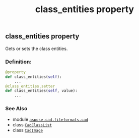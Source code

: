 ﻿---
title: class_entities property
second_title: Aspose.CAD for Python via .NET API References
description: 
type: docs
weight: 210
url: /python-net/aspose.cad.fileformats.cad/cadimage/class_entities/
is_root: false
---

## class_entities property


Gets or sets the class entities.
### Definition:
```python
@property
def class_entities(self):
    ...
@class_entities.setter
def class_entities(self, value):
    ...
```

### See Also
* module [`aspose.cad.fileformats.cad`](../../)
* class [`CadClassList`](/cad/python-net/aspose.cad.fileformats.cad/cadclasslist)
* class [`CadImage`](/cad/python-net/aspose.cad.fileformats.cad/cadimage)
